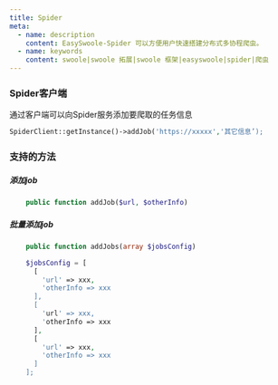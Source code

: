 ```yaml
---
title: Spider
meta:
  - name: description
    content: EasySwoole-Spider 可以方便用户快速搭建分布式多协程爬虫。
  - name: keywords
    content: swoole|swoole 拓展|swoole 框架|easyswoole|spider|爬虫
---
```


### Spider客户端

通过客户端可以向Spider服务添加要爬取的任务信息

```php
SpiderClient::getInstance()->addJob('https://xxxxx','其它信息’);
```

### 支持的方法

##### 添加job
````php
    public function addJob($url, $otherInfo)
````

##### 批量添加job
````php
    public function addJobs(array $jobsConfig)
````

````php
    $jobsConfig = [
      [
        'url' => xxx,
        'otherInfo => xxx
      ],
      [
        'url' => xxx,
        'otherInfo => xxx
      ],
      [
        'url' => xxx,
        'otherInfo => xxx
      ]
    ];
````





